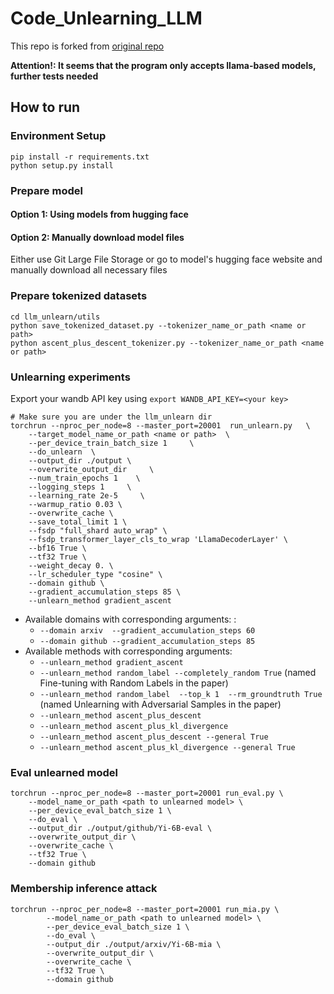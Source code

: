 # Code_Unlearning_LLM
This repo is forked from [original repo](https://github.com/yaojin17/Unlearning_LLM/tree/main)

**Attention!: It seems that the program only accepts llama-based models, further tests needed**

## How to run
### Environment Setup
```
pip install -r requirements.txt
python setup.py install
```

### Prepare model
#### Option 1: Using models from hugging face

#### Option 2: Manually download model files
Either use Git Large File Storage or go to model's hugging face website and manually download all necessary files

### Prepare tokenized datasets
```
cd llm_unlearn/utils
python save_tokenized_dataset.py --tokenizer_name_or_path <name or path>
python ascent_plus_descent_tokenizer.py --tokenizer_name_or_path <name or path>
```

### Unlearning experiments
Export your wandb API key using `export WANDB_API_KEY=<your key>`
```
# Make sure you are under the llm_unlearn dir
torchrun --nproc_per_node=8 --master_port=20001  run_unlearn.py   \
    --target_model_name_or_path <name or path>  \
    --per_device_train_batch_size 1     \
    --do_unlearn  \
    --output_dir ./output \
    --overwrite_output_dir     \
    --num_train_epochs 1    \
    --logging_steps 1     \
    --learning_rate 2e-5     \
    --warmup_ratio 0.03 \
    --overwrite_cache \
    --save_total_limit 1 \
    --fsdp "full_shard auto_wrap" \
    --fsdp_transformer_layer_cls_to_wrap 'LlamaDecoderLayer' \
    --bf16 True \
    --tf32 True \
    --weight_decay 0. \
    --lr_scheduler_type "cosine" \
    --domain github \
    --gradient_accumulation_steps 85 \
    --unlearn_method gradient_ascent 
  ```
- Available domains with corresponding arguments: : 
  - `--domain arxiv  --gradient_accumulation_steps 60 `
  - `--domain github --gradient_accumulation_steps 85 `
- Available methods with corresponding arguments: 
  - `--unlearn_method gradient_ascent `
  - `--unlearn_method random_label --completely_random True` (named Fine-tuning with Random Labels in the paper)
  - `--unlearn_method random_label  --top_k 1  --rm_groundtruth True ` (named Unlearning with Adversarial Samples in the paper)
  - `--unlearn_method ascent_plus_descent`
  - `--unlearn_method ascent_plus_kl_divergence`
  - `--unlearn_method ascent_plus_descent --general True`
  - `--unlearn_method ascent_plus_kl_divergence --general True`

### Eval unlearned model
```
torchrun --nproc_per_node=8 --master_port=20001 run_eval.py \
    --model_name_or_path <path to unlearned model> \
    --per_device_eval_batch_size 1 \
    --do_eval \
    --output_dir ./output/github/Yi-6B-eval \
    --overwrite_output_dir \
    --overwrite_cache \
    --tf32 True \
    --domain github
```
### Membership inference attack
```
torchrun --nproc_per_node=8 --master_port=20001 run_mia.py \
        --model_name_or_path <path to unlearned model> \
        --per_device_eval_batch_size 1 \
        --do_eval \
        --output_dir ./output/arxiv/Yi-6B-mia \
        --overwrite_output_dir \
        --overwrite_cache \
        --tf32 True \
        --domain github
```

